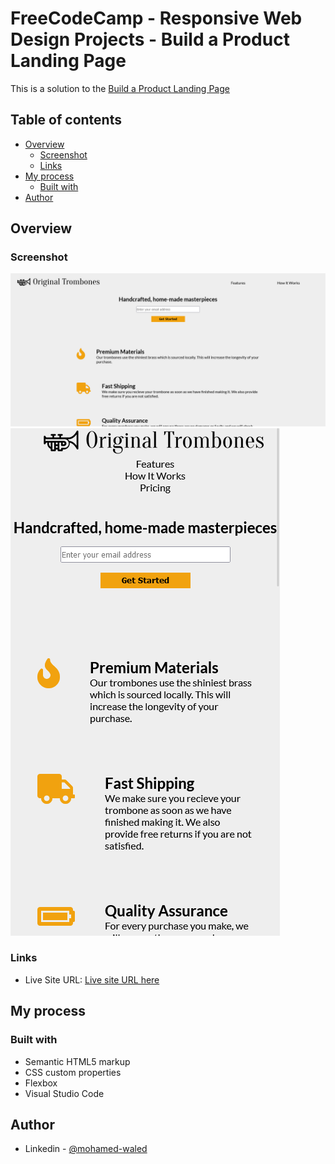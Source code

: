 # FreeCodeCamp - Responsive Web Design Projects - Build a Product Landing Page

This is a solution to the [Build a Product Landing Page](https://www.freecodecamp.org/learn/responsive-web-design/responsive-web-design-projects/build-a-product-landing-page) 

## Table of contents

- [Overview](#overview)
  - [Screenshot](#screenshot)
  - [Links](#links)
- [My process](#my-process)
  - [Built with](#built-with)
- [Author](#author)

## Overview

### Screenshot

![](https://raw.githubusercontent.com/Mohamed-Waled/Product-Landing-Page/main/Images/Screenshot%202022-03-11%20at%2010-31-41%20Product%20Landing%20Page.png)
![](https://raw.githubusercontent.com/Mohamed-Waled/Product-Landing-Page/main/Images/Screenshot%202022-03-11%20at%2010-31-56%20Product%20Landing%20Page.png)

### Links

- Live Site URL: [Live site URL here](https://mohamed-waled.github.io/Product-Landing-Page/)

## My process

### Built with

- Semantic HTML5 markup
- CSS custom properties
- Flexbox
- Visual Studio Code

## Author

- Linkedin - [@mohamed-waled](https://www.linkedin.com/in/mohamed-waled-82a51a1bb/)